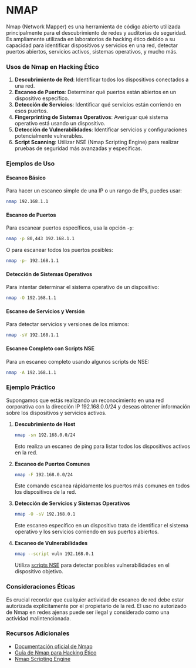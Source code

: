 # NMAP

Nmap (Network Mapper) es una herramienta de código abierto utilizada principalmente para el descubrimiento de redes y auditorías de seguridad. Es ampliamente utilizada en laboratorios de hacking ético debido a su capacidad para identificar dispositivos y servicios en una red, detectar puertos abiertos, servicios activos, sistemas operativos, y mucho más.

### Usos de Nmap en Hacking Ético

1. **Descubrimiento de Red**: Identificar todos los dispositivos conectados a una red.
2. **Escaneo de Puertos**: Determinar qué puertos están abiertos en un dispositivo específico.
3. **Detección de Servicios**: Identificar qué servicios están corriendo en esos puertos.
4. **Fingerprinting de Sistemas Operativos**: Averiguar qué sistema operativo está usando un dispositivo.
5. **Detección de Vulnerabilidades**: Identificar servicios y configuraciones potencialmente vulnerables.
6. **Script Scanning**: Utilizar NSE (Nmap Scripting Engine) para realizar pruebas de seguridad más avanzadas y específicas.

### Ejemplos de Uso

#### Escaneo Básico

Para hacer un escaneo simple de una IP o un rango de IPs, puedes usar:
```sh
nmap 192.168.1.1
```

#### Escaneo de Puertos

Para escanear puertos específicos, usa la opción `-p`:
```sh
nmap -p 80,443 192.168.1.1
```
O para escanear todos los puertos posibles:
```sh
nmap -p- 192.168.1.1
```

#### Detección de Sistemas Operativos

Para intentar determinar el sistema operativo de un dispositivo:
```sh
nmap -O 192.168.1.1
```

#### Escaneo de Servicios y Versión

Para detectar servicios y versiones de los mismos:
```sh
nmap -sV 192.168.1.1
```

#### Escaneo Completo con Scripts NSE

Para un escaneo completo usando algunos scripts de NSE:
```sh
nmap -A 192.168.1.1
```

### Ejemplo Práctico

Supongamos que estás realizando un reconocimiento en una red corporativa con la dirección IP 192.168.0.0/24 y deseas obtener información sobre los dispositivos y servicios activos.

1. **Descubrimiento de Host**
   ```sh
   nmap -sn 192.168.0.0/24
   ```
   Esto realiza un escaneo de ping para listar todos los dispositivos activos en la red.

2. **Escaneo de Puertos Comunes**
   ```sh
   nmap -F 192.168.0.0/24
   ```
   Este comando escanea rápidamente los puertos más comunes en todos los dispositivos de la red.

3. **Detección de Servicios y Sistemas Operativos**
   ```sh
   nmap -O -sV 192.168.0.1
   ```
   Este escaneo específico en un dispositivo trata de identificar el sistema operativo y los servicios corriendo en sus puertos abiertos.

4. **Escaneo de Vulnerabilidades**
   ```sh
   nmap --script vuln 192.168.0.1
   ```
   Utiliza [scripts NSE](https://www.netally.com/cybersecurity/building-custom-nse-and-discovery-scripts/) para detectar posibles vulnerabilidades en el dispositivo objetivo.

### Consideraciones Éticas

Es crucial recordar que cualquier actividad de escaneo de red debe estar autorizada explícitamente por el propietario de la red. El uso no autorizado de Nmap en redes ajenas puede ser ilegal y considerado como una actividad malintencionada.

### Recursos Adicionales

- [Documentación oficial de Nmap](https://nmap.org/book/man.html)
- [Guía de Nmap para Hacking Ético](https://www.hackingtutorials.org/nmap/nmap-tutorial/)
- [Nmap Scripting Engine](https://nmap.org/book/nse.html)
